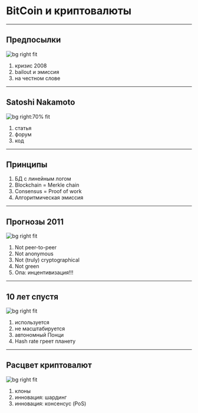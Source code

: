 #   BitCoin и криптовалюты

----
##  Предпосылки

![bg right fit](times.png)
 1. кризис 2008
 2. bailout и эмиссия
 3. на честном слове

----
##  Satoshi Nakamoto

![bg right:70% fit](article.png)
 1. статья
 2. форум
 3. код

----
##  Принципы

 1. БД с линейным логом
 2. Blockchain = Merkle chain
 3. Consensus = Proof of work
 4. Алгоритмическая эмиссия

----
##  Прогнозы 2011

![bg right fit](opus2011.png)
 1. Not peer-to-peer
 2. Not anonymous
 3. Not (truly) cryptographical
 4. Not green
 5. Опа: инцентивизация!!!

----
##  10 лет спустя

![bg right fit](hashrate.png)
 1. используется
 2. не масштабируется
 3. автономный Понци
 4. Hash rate греет планету

----
##  Расцвет криптовалют 

![bg right fit](doge.png)
 1. клоны
 2. инновация: шардинг
 3. инновация: консенсус (PoS)
